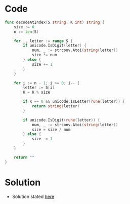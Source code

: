 Code
====

```go
func decodeAtIndex(S string, K int) string {
	size := 0
	n := len(S)

	for _, letter := range S {
		if unicode.IsDigit(letter) {
			num, _ := strconv.Atoi(string(letter))
			size *= num
		} else {
			size += 1
		}
	}

	for i := n - 1; i >= 0; i-- {
		letter := S[i]
		K = K % size

		if K == 0 && unicode.IsLetter(rune(letter)) {
			return string(letter)
		}

		if unicode.IsDigit(rune(letter)) {
			num, _ := strconv.Atoi(string(letter))
			size = size / num
		} else {
			size -= 1
		}
	}

	return ""
}
```

Solution
========

-	Solution stated [here](https://leetcode.com/problems/decoded-string-at-index/solution/)
